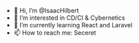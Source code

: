 - 👋 Hi, I’m @IsaacHilbert
- 👀 I’m interested in CD/CI & Cybernetics
- 🌱 I’m currently learning React and Laravel
- 📫 How to reach me: Seceret

<!---
IsaacHilbert/IsaacHilbert is a ✨ special ✨ repository because its `README.md` (this file) appears on your GitHub profile.
You can click the Preview link to take a look at your changes.
--->
